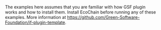 The examples here assumes that you are familiar
with how GSF plugin works and how to install them. Install EcoChain
before running any of these examples. More information at https://github.com/Green-Software-Foundation/if-plugin-template.
